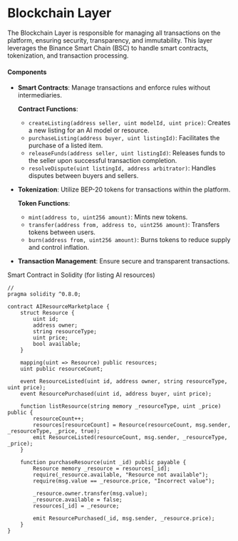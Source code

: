 # Blockchain Layer

The Blockchain Layer is responsible for managing all transactions on the platform, ensuring security, transparency, and immutability. This layer leverages the Binance Smart Chain (BSC) to handle smart contracts, tokenization, and transaction processing.

#### Components

*   **Smart Contracts**: Manage transactions and enforce rules without intermediaries.&#x20;

    **Contract Functions**:

    * `createListing(address seller, uint modelId, uint price)`: Creates a new listing for an AI model or resource.
    * `purchaseListing(address buyer, uint listingId)`: Facilitates the purchase of a listed item.
    * `releaseFunds(address seller, uint listingId)`: Releases funds to the seller upon successful transaction completion.
    * `resolveDispute(uint listingId, address arbitrator)`: Handles disputes between buyers and sellers.
*   **Tokenization**: Utilize BEP-20 tokens for transactions within the platform.&#x20;

    **Token Functions**:

    * `mint(address to, uint256 amount)`: Mints new tokens.
    * `transfer(address from, address to, uint256 amount)`: Transfers tokens between users.
    * `burn(address from, uint256 amount)`: Burns tokens to reduce supply and control inflation.
* **Transaction Management**: Ensure secure and transparent transactions.

Smart Contract in Solidity (for listing AI resources)

```solidity
// 
pragma solidity ^0.8.0;

contract AIResourceMarketplace {
    struct Resource {
        uint id;
        address owner;
        string resourceType;
        uint price;
        bool available;
    }

    mapping(uint => Resource) public resources;
    uint public resourceCount;

    event ResourceListed(uint id, address owner, string resourceType, uint price);
    event ResourcePurchased(uint id, address buyer, uint price);

    function listResource(string memory _resourceType, uint _price) public {
        resourceCount++;
        resources[resourceCount] = Resource(resourceCount, msg.sender, _resourceType, _price, true);
        emit ResourceListed(resourceCount, msg.sender, _resourceType, _price);
    }

    function purchaseResource(uint _id) public payable {
        Resource memory _resource = resources[_id];
        require(_resource.available, "Resource not available");
        require(msg.value == _resource.price, "Incorrect value");

        _resource.owner.transfer(msg.value);
        _resource.available = false;
        resources[_id] = _resource;

        emit ResourcePurchased(_id, msg.sender, _resource.price);
    }
}

```

